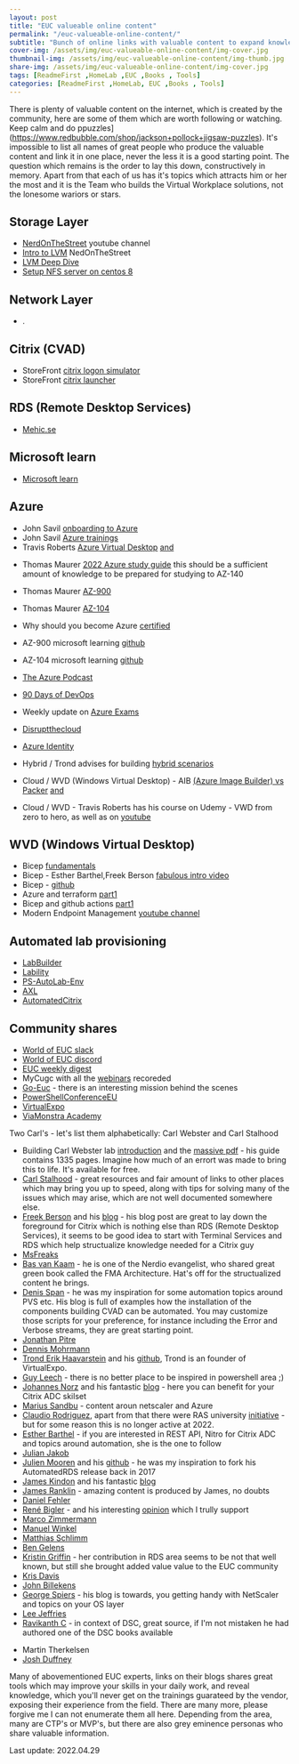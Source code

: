 ```yaml
---
layout: post
title: "EUC valueable online content"
permalink: "/euc-valueable-online-content/"
subtitle: "Bunch of online links with valuable content to expand knowledge in EUC area"
cover-img: /assets/img/euc-valueable-online-content/img-cover.jpg
thumbnail-img: /assets/img/euc-valueable-online-content/img-thumb.jpg
share-img: /assets/img/euc-valueable-online-content/img-cover.jpg
tags: [ReadmeFirst ,HomeLab ,EUC ,Books , Tools]
categories: [ReadmeFirst ,HomeLab, EUC ,Books , Tools]
---
```

There is plenty of valuable content on the internet, which is created by the community, here are some of them which are worth following or watching. Keep calm and do ppuzzles](https://www.redbubble.com/shop/jackson+pollock+jigsaw-puzzles).
It's impossible to list all names of great people who produce the valuable content and link it in one place, never the less it is a good starting point. The question which remains is the order to lay this down, constructively in memory. Apart from that each of us has it's topics which attracts him or her the most and it is the Team who builds the Virtual Workplace solutions, not the lonesome wariors or stars.

## Storage Layer
+ [NerdOnTheStreet](https://www.youtube.com/c/NerdOnTheStreet/videos) youtube channel
+ [Intro to LVM](https://www.youtube.com/watch?v=krerZ2TZvL8) NedOnTheStreet
+ [LVM Deep Dive](https://www.youtube.com/watch?v=MeltFN-bXrQ)
+ [Setup NFS server on centos 8](https://www.linuxtechi.com/setup-nfs-server-on-centos-8-rhel-8/)

## Network Layer
+ .

## Citrix (CVAD)
+ StoreFront [citrix logon simulator](https://stevenlemonier.fr/citrix-logon-simulator/)
+ StoreFront [citrix launcher](https://github.com/santiagocardenas/storefront-launcher)

## RDS (Remote Desktop Services)
+ [Mehic.se](https://mehic.se/2018/12/24/install-remote-desktop-services-2016-with-desired-state-configuration/)

## Microsoft learn
+ [Microsoft learn](https://docs.microsoft.com/en-us/learn/browse/)

## Azure
* John Savil [onboarding to Azure](https://github.com/johnthebrit/CertificationMaterials)
* John Savil [Azure trainings](https://www.youtube.com/c/NTFAQGuy/playlists)
* Travis Roberts [Azure Virtual Desktop](https://www.youtube.com/c/TravisRoberts/playlists) [and](https://www.youtube.com/watch?v=V8PjtCTTT6c&list=PLnWpsLZNgHzXMtKjaQJf4Rn64W86nUDv1)

+ Thomas Maurer [2022 Azure study guide](https://www.thomasmaurer.ch/2022/01/how-to-learn-microsoft-azure-in-2022/) this should be a sufficient amount of knowledge to be prepared for studying to AZ-140
+ Thomas Maurer [AZ-900](https://www.thomasmaurer.ch/2020/03/az-900-study-guide-microsoft-azure-fundamentals-2021/)
+ Thomas Maurer [AZ-104](https://www.thomasmaurer.ch/2020/03/az-104-study-guide-azure-administrator/)
+ Why should you become Azure [certified](https://www.thomasmaurer.ch/2019/08/why-you-should-become-microsoft-azure-certified/)

+ AZ-900 microsoft learning [github](https://microsoftlearning.github.io/AZ-900T0x-MicrosoftAzureFundamentals/)
+ AZ-104 microsoft learning [github](https://microsoftlearning.github.io/AZ-104-MicrosoftAzureAdministrator/)

+ [The Azure Podcast](https://www.youtube.com/c/TheAzurePodcast)
+ [90 Days of DevOps](https://github.com/MichaelCade/90DaysOfDevOps)
+ Weekly update on [Azure Exams](https://github.com/JurgenOnAzure/all-the-exams)
+ [Disruptthecloud](https://linktr.ee/disruptthecloud)
+ [Azure Identity](https://www.youtube.com/c/TechMindFactory/videos)

+ Hybrid / Trond advises for building [hybrid scenarios](https://xenappblog.com/2021/building-hybrid-cloud-on-nutanix-community-edition/)
+ Cloud / WVD (Windows Virtual Desktop) - AIB [(Azure Image Builder) vs Packer](https://www.youtube.com/channel/UCjUtHlDsAIasXffpiORfwUA) [and](https://github.com/JimMoyle/YouTube-WVD-Image-Deployment)
+ Cloud / WVD - Travis Roberts has his course on Udemy - VWD from zero to hero, as well as on [youtube](https://www.youtube.com/playlist?list=PLnWpsLZNgHzXMtKjaQJf4Rn64W86nUDv1)

## WVD (Windows Virtual Desktop)
+ Bicep [fundamentals](https://docs.microsoft.com/en-us/learn/paths/fundamentals-bicep/?WT.mc_id=DT-MVP-5001664)
+ Bicep - Esther Barthel,Freek Berson [fabulous intro video](https://www.youtube.com/watch?v=Cvbr-pI6G0o)
+ Bicep - [github](https://github.com/Azure/bicep/)
+ Azure and terraform [part1](https://www.cloudninja.nu/post/2021/05/getting-started-with-azure-and-terraform-part-1/)
+ Bicep and github actions [part1](https://www.cloudninja.nu/post/2021/06/getting-started-with-github-actions-and-bicep-part-1/)
+ Modern Endpoint Management [youtube channel](http://endpoint-manager.com/)

## Automated lab provisioning
+ [LabBuilder](https://github.com/PlagueHO/LabBuilder)
+ [Lability](https://github.com/VirtualEngine/Lability)
+ [PS-AutoLab-Env](https://github.com/pluralsight/PS-AutoLab-Env)
+ [AXL](https://github.com/ZachThurmond/Automated-XenServer-Labs)
+ [AutomatedCitrix](https://github.com/makeitcloudy/AutomatedCitrix)

## Community shares
* [World of EUC slack](https://t.co/EVrMXepANH)
* [World of EUC discord](https://t.co/zE0QTpANZQ)
* [EUC weekly digest](https://www.carlstalhood.com/category/euc-weekly-digest/)
* MyCugc with all the [webinars](https://www.mycugc.org/events/webinars) recoreded
* [Go-Euc](https://www.go-euc.com/) - there is an interesting mission behind the scenes
* [PowerShellConferenceEU](https://www.youtube.com/c/PowerShellConferenceEU)
* [VirtualExpo](https://xenappblog.com/agenda/)
* [ViaMonstra Academy](https://academy.viamonstra.com/collections)

Two Carl's - let's list them alphabetically: Carl Webster and Carl Stalhood
* Building Carl Webster lab [introduction](https://carlwebster.com/01-building-websters-lab-v2-introduction/) and the [massive pdf](https://carlwebster.com/building-websters-lab-v2-pdf/) - his guide contains 1335 pages. Imagine how much of an errort was made to bring this to life. It's available for free.
* [Carl Stalhood](https://www.carlstalhood.com/about-carl-stalhood/) - great resources and fair amount of links to other places which may bring you up to speed, along with tips for solving many of the issues which may arise, which are not well documented somewhere else.<br>
* [Freek Berson](https://github.com/fberson) and his [blog](http://microsoftplatform.blogspot.com/) - his blog post are great to lay down the foreground for Citrix which is nothing else than RDS (Remote Desktop Services), it seems to be good idea to start with Terminal Services and RDS which help structualize knowledge needed for a Citrix guy
* [MsFreaks](https://msfreaks.wordpress.com/)
* [Bas van Kaam](https://www.basvankaam.com/) - he is one of the Nerdio evangelist, who shared great green book called the FMA Architecture. Hat's off for the structualized content he brings.
* [Denis Span](https://dennisspan.com/) - he was my inspiration for some automation topics around PVS etc. His blog is full of examples how the installation of the components building CVAD can be automated. You may customize those scripts for your preference, for instance including the Error and Verbose streams, they are great starting point.
* [Jonathan Pitre](https://github.com/JonathanPitre)
* [Dennis Mohrmann](https://github.com/Mohrpheus78/)
* [Trond Erik Haavarstein](https://xenappblog.com/) and his [github](https://github.com/Haavarstein/Applications), Trond is an founder of VirtualExpo.
* [Guy Leech](https://twitter.com/guyrleech) - there is no better place to be inspired in powershell area ;)
* [Johannes Norz](https://norz.at/blog) and his fantastic [blog](https://www.wonderkitchen.tech/) - here you can benefit for your Citrix ADC skilset
* [Marius Sandbu](https://msandbu.org/) - content aroun netscaler and Azure
* [Claudio Rodriguez](http://blog.wtslabs.com/), apart from that there were RAS university [initiative](http://ras.euc.university/) - but for some reason this is no longer active at 2022.
* [Esther Barthel](https://github.com/cognitionit) - if you are interested in REST API, Nitro for Citrix ADC and topics around automation, she is the one to follow
* [Julian Jakob](https://www.julianjakob.com/)
* [Julien Mooren](https://citrixguyblog.com) and his [github](https://github.com/citrixguyblog) - he was my inspiration to fork his AutomatedRDS release back in 2017
* [James Kindon](https://github.com/JamesKindon) and his fantastic [blog](https://jkindon.com/)
* [James Ranklin](https://james-rankin.com/) - amazing content is produced by James, no doubts
* [Daniel Fehler](https://virtualfeller.com/)
* [René Bigler](https://dreadysblog.com/) - and his interesting [opinion](https://twitter.com/dready73/status/1507110067375648770) which I trully support
* [Marco Zimmermann](http://marcozimmermann.com/)
* [Manuel Winkel](https://www.deyda.net/index.php/en/)
* [Matthias Schlimm](https://eucweb.com/)
* [Ben Gelens](https://bgelens.nl/)
* [Kristin Griffin](https://www.rdsgurus.com/author/grokker99/) - her contribution in RDS area seems to be not that well known, but still she brought added value value to the EUC community
* [Kris Davis](https://xenapplepie.com/)
* [John Billekens](https://blog.j81.nl/)
* [George Spiers](https://www.jgspiers.com/) - his blog is towards, you getting handy with NetScaler and topics on your OS layer
* [Lee Jeffries](https://www.leeejeffries.com/blog/)
* [Ravikanth C](https://github.com/rchaganti) - in context of DSC, great source, if I'm not mistaken he had authored one of the DSC books available

+ Martin Therkelsen
+ [Josh Duffney](https://duffney.io/)

Many of abovementioned EUC experts, links on their blogs shares great tools which may improve your skills in your daily work, and reveal knowledge, which you'll never get on the trainings guarateed by the vendor, exposing their experience from the field. There are many more, please forgive me I can not enumerate them all here. Depending from the area, many are CTP's or MVP's, but there are also grey eminence personas who share valuable information.

Last update: 2022.04.29